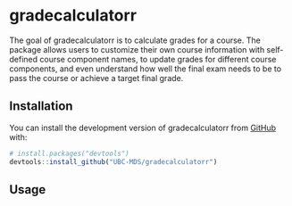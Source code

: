 
<!-- README.md is generated from README.Rmd. Please edit that file -->

# gradecalculatorr

<!-- badges: start -->
<!-- badges: end -->

The goal of gradecalculatorr is to calculate grades for a course. The
package allows users to customize their own course information with
self-defined course component names, to update grades for different
course components, and even understand how well the final exam needs to
be to pass the course or achieve a target final grade.

## Installation

You can install the development version of gradecalculatorr from
[GitHub](https://github.com/) with:

``` r
# install.packages("devtools")
devtools::install_github("UBC-MDS/gradecalculatorr")
```

## Usage

